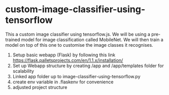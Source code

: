 # custom-image-classifier-using-tensorflow
This a custom image classifier using tensorflow.js. We will be using a pre-trained model for image classification called MobileNet. We will then train a model on top of this one to customise the image classes it recognises.

1. Setup basic webapp (Flask) by following this link https://flask.palletsprojects.com/en/1.1.x/installation/
2. Set up Webapp structure  by creating /app and /app/templates folder for scalability
3. Linked app folder up to image-classifier-using-tensorflow.py
4. create env variable in .flaskenv for convenience
5. adjusted project structure
